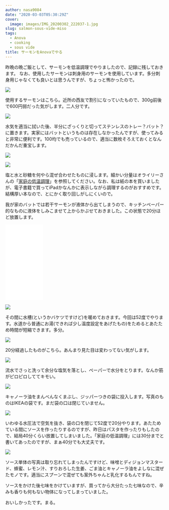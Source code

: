 ```yaml
---
author: nasa9084
date: "2020-03-03T05:30:29Z"
cover:
  image: images/IMG_20200302_222037-1.jpg
slug: salmon-sous-vide-miso
tags:
  - Anova
  - cooking
  - sous vide
title: サーモンをAnovaでやる
---
```



昨晩の晩ご飯として、サーモンを低温調理でやりましたので、記録に残しておきます。
なお、使用したサーモンは刺身用のサーモンを使用しています。多分刺身用じゃなくても良いとは思うんですが、ちょっと怖かったので。

![](images/IMG_20200302_204342.jpg)

使用するサーモンはこちら。近所の西友で割引になっていたもので、300g前後で600円弱だった気がします。二人分です。

![](images/IMG_20200302_204558.jpg)

水気を適当に拭いた後、半分にざっくりと切ってステンレスのトレー？バット？に置きます。実家にはバットというものは存在しなかったんですが、使ってみると非常に便利です。100均でも売っているので、適当に数枚そろえておくとなんだかんだ重宝します。

![](images/IMG_20200302_204632.jpg)

![](images/IMG_20200302_204720.jpg)

塩と水と砂糖を何やら混ぜ合わせたものに浸します。細かい分量はオライリーさんの「[家庭の低温調理](https://amzn.to/2TBYdTw)」を参照してください。なお、私は紙の本を買いましたが、電子書籍で買ってiPadかなんかに表示しながら調理するのがおすすめです。結構厚い本なので、とにかく取り回しがしにくいので。

我が家のバットでは若干サーモンが液体から出てしまうので、キッチンペーパー的なものに液体をしみこませて上からかぶせておきました。この状態で20分ほど放置します。

<iframe style="width:120px;height:240px;" marginwidth="0" marginheight="0" scrolling="no" frameborder="0" src="//rcm-fe.amazon-adsystem.com/e/cm?lt1=_blank&bc1=000000&IS2=1&bg1=FFFFFF&fc1=000000&lc1=0000FF&t=nasa9084-22&language=ja_JP&o=9&p=8&l=as4&m=amazon&f=ifr&ref=as_ss_li_til&asins=487311862X&linkId=3e70bc4098a26c187997b670ad6c567e"></iframe>

![](images/IMG_20200302_204836_MP.jpg)

その間に水槽(というかバケツですけど)を暖めておきます。今回は52度でやります。水道から普通にお湯(できれば少し温度設定をあげたもの)をためるとあたため時間が短縮できます。多分。

![](images/IMG_20200302_212521.jpg)

20分経過したものがこちら。あんまり見た目は変わってない気がします。

![](images/IMG_20200302_212747.jpg)

流水でさっと洗って余分な塩気を落とし、ペーパーで水分をとります。なんか筋がピロピロしててキモい。

![](images/IMG_20200302_212959.jpg)

キャノーラ油をまんべんなくまぶし、ジッパーつきの袋に投入します。写真のものはIKEAの袋です。まだ袋の口は閉じていません。

![](images/IMG_20200302_213158.jpg)

いわゆる水圧法で空気を抜き、袋の口を閉じて52度で20分やります。あたためている間にソースを作ったりするのですが、昨日はパスタを作ったりもしたので、結局40分くらい放置してしまいました。「家庭の低温調理」には30分までと書いてあったのですが、まぁ40分でも大丈夫です。

![](images/IMG_20200302_222037.jpg)

ソース単体の写真は取り忘れてしまったんですけど、味噌とディジョンマスタード、蜂蜜、レモン汁、すりおろした生姜、ごま油とキャノーラ油をよしなに混ぜたモノです。適当にスプーンで混ぜても案外ちゃんと乳化するもんですね。

ソースをかけた後七味をかけていますが、買ってから大分たった七味なので、辛みも香りも何もない物体になってしまっていました。

おいしかったです。まる。



